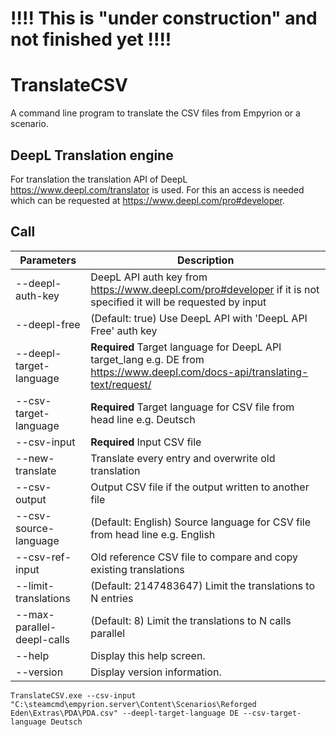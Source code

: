 ﻿# !!!! This is "under construction" and not finished yet !!!!

# TranslateCSV

A command line program to translate the CSV files from Empyrion or a scenario.

## DeepL Translation engine
For translation the translation API of DeepL https://www.deepl.com/translator is used. 
For this an access is needed which can be requested at https://www.deepl.com/pro#developer.

## Call

| Parameters | Description  |
| ---        | ---          |
| --deepl-auth-key          | DeepL API auth key from https://www.deepl.com/pro#developer if it is not specified it will be requested by input |
| --deepl-free              | (Default: true) Use DeepL API with 'DeepL API Free' auth key
| --deepl-target-language   | **Required** Target language for DeepL API target_lang e.g. DE from https://www.deepl.com/docs-api/translating-text/request/
| --csv-target-language     | **Required** Target language for CSV file from head line e.g. Deutsch
| --csv-input               | **Required** Input CSV file
| --new-translate           | Translate every entry and overwrite old translation
| --csv-output              | Output CSV file if the output written to another file
| --csv-source-language     | (Default: English) Source language for CSV file from head line e.g. English
| --csv-ref-input           | Old reference CSV file to compare and copy existing translations
| --limit-translations      | (Default: 2147483647) Limit the translations to N entries
| --max-parallel-deepl-calls| (Default: 8) Limit the translations to N calls parallel
| --help                    | Display this help screen.
| --version                 | Display version information.

```
TranslateCSV.exe --csv-input "C:\steamcmd\empyrion.server\Content\Scenarios\Reforged Eden\Extras\PDA\PDA.csv" --deepl-target-language DE --csv-target-language Deutsch
```
